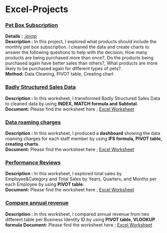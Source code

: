 # Excel-Projects

### <ins> Pet Box Subscription
**Details :** [.ipynp](https://github.com/TugceCankurt/Excel-Projects/blob/main/Pet%20Box%20Subscription.ipynb) <br>
**Description :** In this project, I explored what products should include the monthly pet box subscription. I cleaned the data and create charts to answer the following questions to help with the decision; How many products are being purchased more than once?, Do the products being purchased again have better sales than others?, What products are more likely to be purchased again for different types of pets?.    <br>
**Method:** Data Cleaning, PIVOT table, Creating chart

### <ins> Badly Structured Sales Data
**Description :** In this worksheet, I transformed Badly Structured Sales Data to cleaned data by using **INDEX, MATCH formula and Subtotal**.  <br>
**Document:** Please find the worksheet here ; [ Excel Worksheet ](https://github.com/TugceCankurt/Excel-Projects/files/10716061/Badly-Structured-Sales-Data.xlsx)

### <ins> Data roaming charges
**Description :** In this worksheet, I produced a **dashboard** showing the data roaming charges for each staff member by using **IFS formula, PIVOT table, creating charts**.  <br>
**Document:** Please find the worksheet here ; [ Excel Worksheet ](https://github.com/TugceCankurt/Excel-Projects/files/10716095/Data.roaming.charges.Github.xlsx)

### <ins> Performance Reviews
**Description :** In this worksheet, I explored total sales by Employee&Category and Total Sales by Years, Quarters, and Months per each Employee by using **PIVOT table**. <br>
**Document:** Please find the worksheet here ; [ Excel Worksheet ](https://github.com/TugceCankurt/Excel-Projects/files/10716103/Performance.Reviews.Github.xlsx)

### <ins> Compare annual revenue 
**Description :** In this worksheet, I compared annual revenue from two different table per Business Identity ID by using **PIVOT table, VLOOKUP formula**
**Document:** Please find the worksheet here ; [ Excel Worksheet ](https://github.com/TugceCankurt/Excel-Projects/files/10716113/Compare.annual.revenue.Github.xlsx)

  
  
  
  
  
  
  
  
  
  
